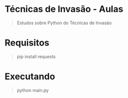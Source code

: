 # Técnicas de Invasão - Aulas
> Estudos sobre Python do Técnicas de Invasão

# Requisitos
> pip install requests

# Executando
> python main.py
